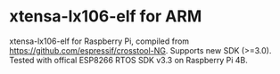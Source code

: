 # xtensa-lx106-elf for ARM
xtensa-lx106-elf for Raspberry Pi, compiled from https://github.com/espressif/crosstool-NG.
Supports new SDK (>=3.0). Tested with offical ESP8266 RTOS SDK v3.3 on Raspberry Pi 4B.
